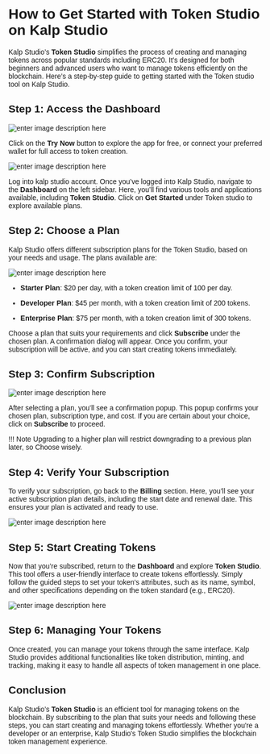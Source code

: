 <style> body {  font-family: "Source Sans 3", sans-serif!important; }</style>
<link href="https://fonts.googleapis.com/css2?family=Source+Sans+3:ital,wght@0,200..900;1,200..900&display=swap" rel="stylesheet">    <link rel="stylesheet" href="https://fonts.googleapis.com/icon?family=Material+Icons">

# How to Get Started with Token Studio on Kalp Studio

Kalp Studio’s **Token Studio** simplifies the process of creating and managing tokens across popular standards including ERC20. It’s designed for both beginners and advanced users who want to manage tokens efficiently on the blockchain. Here’s a step-by-step guide to getting started with the Token studio tool on Kalp Studio.

## Step 1: Access the Dashboard 

![enter image description here](https://docs-images-kalp-studio.s3.ap-south-1.amazonaws.com/21.png)

Click on the **Try Now** button to explore the app for free, or connect your preferred wallet for full access to token creation.

![enter image description here](https://docs-images-kalp-studio.s3.ap-south-1.amazonaws.com/Token+creator/1.png)

Log into kalp studio account. Once you’ve logged into Kalp Studio, navigate to the **Dashboard** on the left sidebar. Here, you’ll find various tools and applications available, including **Token Studio**. Click on  **Get Started** under Token studio to explore available plans. 



## Step 2: Choose a Plan

Kalp Studio offers different subscription plans for the Token Studio, based on your needs and usage. The plans available are:

![enter image description here](https://docs-images-kalp-studio.s3.ap-south-1.amazonaws.com/Token+creator/2.png)

-  **Starter Plan**: $20 per day, with a token creation limit of 100 per day.

-  **Developer Plan**: $45 per month, with a token creation limit of 200 tokens.

-  **Enterprise Plan**: $75 per month, with a token creation limit of 300 tokens.

Choose a plan that suits your requirements and click **Subscribe** under the chosen plan. A confirmation dialog will appear. Once you confirm, your subscription will be active, and you can start creating tokens immediately.

## Step 3: Confirm Subscription

![enter image description here](https://docs-images-kalp-studio.s3.ap-south-1.amazonaws.com/Token+creator/3.png)

After selecting a plan, you’ll see a confirmation popup. This popup confirms your chosen plan, subscription type, and cost. If you are certain about your choice, click on **Subscribe** to proceed. 

!!! Note 
    Upgrading to a higher plan will restrict downgrading to a previous plan later, so Choose wisely.

## Step 4: Verify Your Subscription

To verify your subscription, go back to the **Billing** section. Here, you’ll see your active subscription plan details, including the start date and renewal date. This ensures your plan is activated and ready to use.
  
![enter image description here](https://docs-images-kalp-studio.s3.ap-south-1.amazonaws.com/Token+creator/5.png)

## Step 5: Start Creating Tokens

Now that you’re subscribed, return to the **Dashboard** and explore **Token Studio**. This tool offers a user-friendly interface to create tokens effortlessly. Simply follow the guided steps to set your token’s attributes, such as its name, symbol, and other specifications depending on the token standard (e.g., ERC20).

![enter image description here](https://docs-images-kalp-studio.s3.ap-south-1.amazonaws.com/Token+creator/6.png)

## Step 6: Managing Your Tokens

Once created, you can manage your tokens through the same interface. Kalp Studio provides additional functionalities like token distribution, minting, and tracking, making it easy to handle all aspects of token management in one place.

## Conclusion

Kalp Studio’s **Token Studio** is an efficient tool for managing tokens on the blockchain. By subscribing to the plan that suits your needs and following these steps, you can start creating and managing tokens effortlessly. Whether you're a developer or an enterprise, Kalp Studio's Token Studio simplifies the blockchain token management experience.